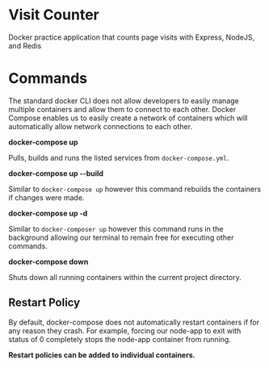 # Visit Counter

Docker practice application that counts page visits with Express, NodeJS, and Redis

# Commands

The standard docker CLI does not allow developers to easily manage multiple containers and allow them to connect to each other. Docker Compose enables us to easily create a network of containers which will automatically allow network connections to each other.

**docker-compose up**

Pulls, builds and runs the listed services from `docker-compose.yml`.

**docker-compose up --build**

Similar to `docker-compose up` however this command rebuilds the containers if changes were made.

**docker-compose up -d**

Similar to `docker-composer up` however this command runs in the background allowing our terminal to remain free for executing other commands.

**docker-compose down**

Shuts down all running containers within the current project directory.

## Restart Policy

By default, docker-compose does not automatically restart containers if for any reason they crash. For example, forcing our node-app to exit with status of 0 completely stops the node-app container from running.

**Restart policies can be added to individual containers.**
